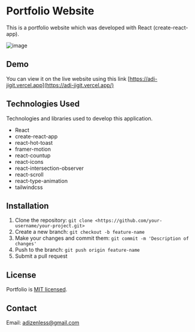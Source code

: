 # Portfolio Website

This is a portfolio website which was developed with React (create-react-app).

![image](https://res.cloudinary.com/dtrp5gl4m/image/upload/v1699690519/%D0%A1%D0%BD%D0%B8%D0%BC%D0%BE%D0%BA4_wqteww.png)

## Demo

You can view it on the live website using this link [https://adi-jigit.vercel.app](https://adi-jigit.vercel.app/)

## Technologies Used

Technologies and libraries used to develop this application.

- React
- create-react-app
- react-hot-toast
- framer-motion
- react-countup
- react-icons
- react-intersection-observer
- react-scroll
- react-type-animation
- tailwindcss
  
## Installation

1. Clone the repository: `git clone <https://github.com/your-username/your-project.git>`
2. Create a new branch: `git checkout -b feature-name`
3. Make your changes and commit them: `git commit -m 'Description of changes'`
4. Push to the branch: `git push origin feature-name`
5. Submit a pull request

## License

Portfolio is [MIT licensed](https://github.com/facebook/react/blob/main/LICENSE).

## Contact

Email: [adizenless@gmail.com](mailto:your.email@example.com)
